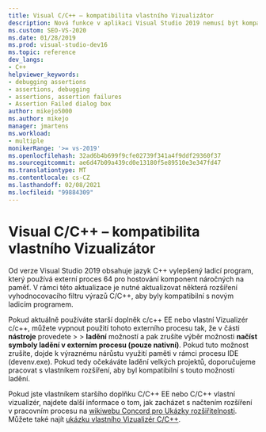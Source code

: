 ```yaml
---
title: Visual C/C++ – kompatibilita vlastního Vizualizátor
description: Nová funkce v aplikaci Visual Studio 2019 nemusí být kompatibilní se staršími doplňky C/C++ Expression vyhodnocovací doplňky a vlastními vizualizacemi. Podrobnosti najdete v tomto článku.
ms.custom: SEO-VS-2020
ms.date: 01/28/2019
ms.prod: visual-studio-dev16
ms.topic: reference
dev_langs:
- C++
helpviewer_keywords:
- debugging assertions
- assertions, debugging
- assertions, assertion failures
- Assertion Failed dialog box
author: mikejo5000
ms.author: mikejo
manager: jmartens
ms.workload:
- multiple
monikerRange: '>= vs-2019'
ms.openlocfilehash: 32ad6b4b699f9cfe02739f341a4f9ddf29360f37
ms.sourcegitcommit: ae6d47b09a439cd0e13180f5e89510e3e347fd47
ms.translationtype: MT
ms.contentlocale: cs-CZ
ms.lasthandoff: 02/08/2021
ms.locfileid: "99884309"
---
```

# <a name="visual-cc-custom-visualizer-compatibility"></a>Visual C/C++ – kompatibilita vlastního Vizualizátor

Od verze Visual Studio 2019 obsahuje jazyk C++ vylepšený ladicí program, který používá externí proces 64 pro hostování komponent náročných na paměť. V rámci této aktualizace je nutné aktualizovat některá rozšíření vyhodnocovacího filtru výrazů C/C++, aby byly kompatibilní s novým ladicím programem.

Pokud aktuálně používáte starší doplněk c/c++ EE nebo vlastní Vizualizér c/c++, můžete vypnout použití tohoto externího procesu tak, že v části **nástroje** provedete  >    >  **ladění** možností a pak zrušíte výběr možnosti **načíst symboly ladění v externím procesu (pouze nativní)**. Pokud tuto možnost zrušíte, dojde k výraznému nárůstu využití paměti v rámci procesu IDE (devenv.exe). Pokud tedy očekáváte ladění velkých projektů, doporučujeme pracovat s vlastníkem rozšíření, aby byl kompatibilní s touto možností ladění.

Pokud jste vlastníkem staršího doplňku C/C++ EE nebo C/C++ vlastní vizualizér, najdete další informace o tom, jak zacházet s načtením rozšíření v pracovním procesu na [wikiwebu Concord pro Ukázky rozšiřitelnosti](https://github.com/Microsoft/ConcordExtensibilitySamples/wiki/Worker-Process-Remoting). Můžete také najít [ukázku vlastního Vizualizér C/C++](https://github.com/Microsoft/ConcordExtensibilitySamples/tree/master/CppCustomVisualizer).